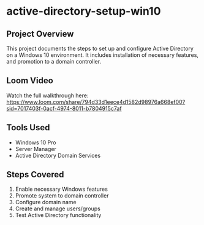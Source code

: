 # active-directory-setup-win10

## Project Overview
This project documents the steps to set up and configure Active Directory on a Windows 10 environment. It includes installation of necessary features, and promotion to a domain controller.

## Loom Video
Watch the full walkthrough here: https://www.loom.com/share/794d33d1eece4d1582d98976a668ef00?sid=7017403f-0acf-4974-8011-b7804915c7af

## Tools Used
- Windows 10 Pro
- Server Manager
- Active Directory Domain Services

## Steps Covered
1. Enable necessary Windows features
2. Promote system to domain controller
3. Configure domain name
4. Create and manage users/groups
5. Test Active Directory functionality
